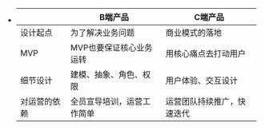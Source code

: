 - | |B端产品|C端产品|
  |--|--|--|
  |设计起点|为了解决业务问题|商业模式的落地|
  |MVP|MVP也要保证核心业务运转|用核心痛点去打动用户|
  |细节设计|建模、抽象、角色、权限|用户体验、交互设计|
  |对运营的依赖|全员宣导培训，运营工作简单|运营团队持续推广，快速迭代|